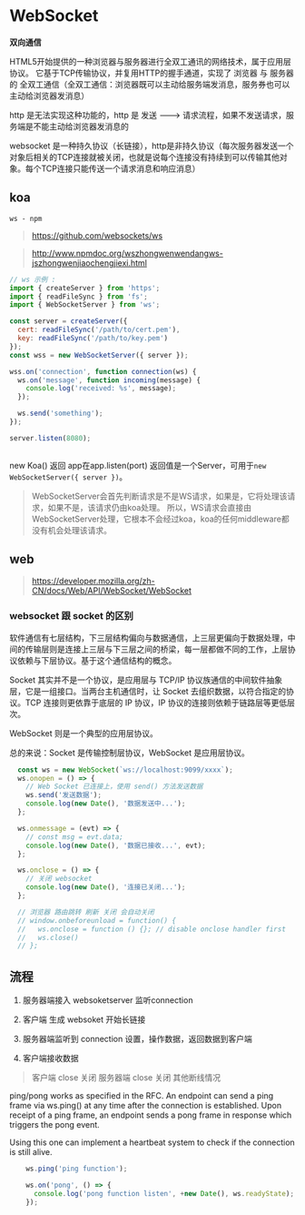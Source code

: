 # WebSocket

**双向通信**

HTML5开始提供的一种浏览器与服务器进行全双工通讯的网络技术，属于应用层协议。
它基于TCP传输协议，并复用HTTP的握手通道，实现了 浏览器 与 服务器 的 全双工通信（全双工通信：浏览器既可以主动给服务端发消息，服务券也可以主动给浏览器发消息）

http 是无法实现这种功能的，http 是 发送 ---> 请求流程，如果不发送请求，服务端是不能主动给浏览器发消息的

websocket 是一种持久协议（长链接），http是非持久协议（每次服务器发送一个对象后相关的TCP连接就被关闭，也就是说每个连接没有持续到可以传输其他对象。每个TCP连接只能传送一个请求消息和响应消息）

## koa

`ws - npm`
> https://github.com/websockets/ws

> http://www.npmdoc.org/wszhongwenwendangws-jszhongwenjiaochengjiexi.html

``` js
// ws 示例 :
import { createServer } from 'https';
import { readFileSync } from 'fs';
import { WebSocketServer } from 'ws';

const server = createServer({
  cert: readFileSync('/path/to/cert.pem'),
  key: readFileSync('/path/to/key.pem')
});
const wss = new WebSocketServer({ server });

wss.on('connection', function connection(ws) {
  ws.on('message', function incoming(message) {
    console.log('received: %s', message);
  });

  ws.send('something');
});

server.listen(8080);
 
```

new Koa() 返回 app在app.listen(port) 返回值是一个Server，可用于`new WebSocketServer({ server })`。

> WebSocketServer会首先判断请求是不是WS请求，如果是，它将处理该请求，如果不是，该请求仍由koa处理。
> 所以，WS请求会直接由WebSocketServer处理，它根本不会经过koa，koa的任何middleware都没有机会处理该请求。

## web

> https://developer.mozilla.org/zh-CN/docs/Web/API/WebSocket/WebSocket

### websocket 跟 socket 的区别

软件通信有七层结构，下三层结构偏向与数据通信，上三层更偏向于数据处理，中间的传输层则是连接上三层与下三层之间的桥梁，每一层都做不同的工作，上层协议依赖与下层协议。基于这个通信结构的概念。

Socket 其实并不是一个协议，是应用层与 TCP/IP 协议族通信的中间软件抽象层，它是一组接口。当两台主机通信时，让 Socket 去组织数据，以符合指定的协议。TCP 连接则更依靠于底层的 IP 协议，IP 协议的连接则依赖于链路层等更低层次。

WebSocket 则是一个典型的应用层协议。

总的来说：Socket 是传输控制层协议，WebSocket 是应用层协议。

``` js
  const ws = new WebSocket(`ws://localhost:9099/xxxx`);
  ws.onopen = () => {
    // Web Socket 已连接上，使用 send() 方法发送数据
    ws.send('发送数据');
    console.log(new Date(), '数据发送中...');
  };

  ws.onmessage = (evt) => {
    // const msg = evt.data;
    console.log(new Date(), '数据已接收...', evt);
  };

  ws.onclose = () => {
    // 关闭 websocket
    console.log(new Date(), '连接已关闭...');
  };

  // 浏览器 路由跳转 刷新 关闭 会自动关闭
  // window.onbeforeunload = function() {
  //   ws.onclose = function () {}; // disable onclose handler first
  //   ws.close()
  // };
```

## 流程

1. 服务器端接入 websoketserver
  监听connection

1. 客户端 生成 websoket 开始长链接

1. 服务器端监听到 connection
   设置，操作数据，返回数据到客户端

1. 客户端接收数据

> 客户端 close 关闭
> 服务器端 close 关闭
> 其他断线情况

ping/pong works as specified in the RFC.
An endpoint can send a ping frame via ws.ping() at any time after the connection is established.
Upon receipt of a ping frame, an endpoint sends a pong frame in response which triggers the pong event.

Using this one can implement a heartbeat system to check if the connection is still alive.

``` js
    ws.ping('ping function');

    ws.on('pong', () => {
      console.log('pong function listen', +new Date(), ws.readyState);
    });
```

